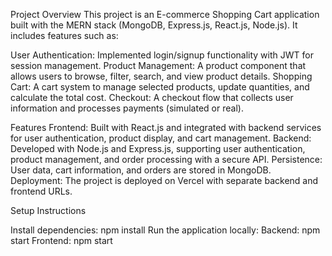 Project Overview
This project is an E-commerce Shopping Cart application built with the MERN stack (MongoDB, Express.js, React.js, Node.js). It includes features such as:

User Authentication: Implemented login/signup functionality with JWT for session management.
Product Management: A product component that allows users to browse, filter, search, and view product details.
Shopping Cart: A cart system to manage selected products, update quantities, and calculate the total cost.
Checkout: A checkout flow that collects user information and processes payments (simulated or real).


Features
Frontend: Built with React.js and integrated with backend services for user authentication, product display, and cart management.
Backend: Developed with Node.js and Express.js, supporting user authentication, product management, and order processing with a secure API.
Persistence: User data, cart information, and orders are stored in MongoDB.
Deployment: The project is deployed on Vercel with separate backend and frontend URLs.


Setup Instructions

Install dependencies: npm install
Run the application locally:
Backend: npm start 
Frontend: npm start


